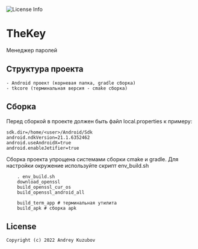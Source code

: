 ![License Info](https://img.shields.io/badge/license-GNU_GPLv3-blue.svg?style=flat-square)

# TheKey 

Менеджер паролей

## Структура проекта

    - Android проект (корневая папка, gradle сборка)
    - tkcore (терминальная версия - cmake сборка)


## Сборка

Перед сборкой в проекте должен быть файл local.properties к примеру:

    sdk.dir=/home/<user>/Android/Sdk
    android.ndkVersion=21.1.6352462 
    android.useAndroidX=true
    android.enableJetifier=true

Сборка проекта упрощена системами сборки cmake и gradle. Для настройки окружение используйте скрипт
env_build.sh

        . env_build.sh
        download_openssl
        build_openssl_cur_os
        build_openssl_android_all

        build_term_app # терминальная утилита 
        build_apk # сборка apk 



## License
```
Copyright (c) 2022 Andrey Kuzubov
```
